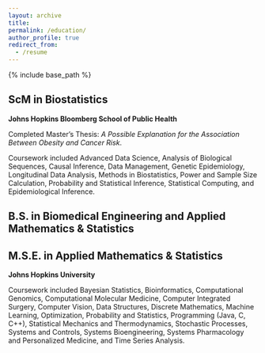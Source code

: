 ```yaml
---
layout: archive
title: 
permalink: /education/
author_profile: true
redirect_from:
  - /resume
---
```


{% include base_path %}


ScM in Biostatistics
---------------

**Johns Hopkins Bloomberg School of Public Health**

Completed Master’s Thesis: *A Possible Explanation for the Association Between Obesity and Cancer Risk*.

Coursework included Advanced Data Science, Analysis of Biological Sequences, Causal Inference, Data Management, Genetic Epidemiology, Longitudinal Data Analysis, Methods in Biostatistics, Power and Sample Size Calculation, Probability and Statistical Inference, Statistical Computing, and Epidemiological Inference.  


B.S. in Biomedical Engineering and Applied Mathematics & Statistics  
---------------  
M.S.E. in Applied Mathematics & Statistics
---------------

**Johns Hopkins University**


Coursework included Bayesian Statistics, Bioinformatics, Computational Genomics, Computational Molecular Medicine, Computer Integrated Surgery, Computer Vision, Data Structures, Discrete Mathematics, Machine Learning, Optimization, Probability and Statistics, Programming (Java, C, C++), Statistical Mechanics and Thermodynamics, Stochastic Processes, Systems and Controls, Systems Bioengineering, Systems Pharmacology and Personalized Medicine, and Time Series Analysis.



